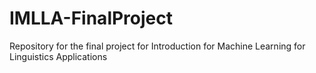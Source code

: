 # IMLLA-FinalProject
Repository for the final project for Introduction for Machine Learning for Linguistics Applications
